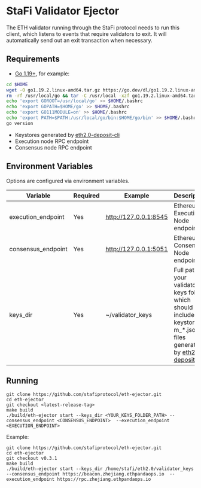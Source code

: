 # StaFi Validator Ejector

The ETH validator running through the StaFi protocol needs to run this client, which listens to events that require validators to exit. It will automatically send out an exit transaction when necessary.

## Requirements

* [Go 1.19+](https://golang.org/dl/), for example:

```bash
cd $HOME
wget -O go1.19.2.linux-amd64.tar.gz https://go.dev/dl/go1.19.2.linux-amd64.tar.gz
rm -rf /usr/local/go && tar -C /usr/local -xzf go1.19.2.linux-amd64.tar.gz && rm go1.19.2.linux-amd64.tar.gz
echo 'export GOROOT=/usr/local/go' >> $HOME/.bashrc
echo 'export GOPATH=$HOME/go' >> $HOME/.bashrc
echo 'export GO111MODULE=on' >> $HOME/.bashrc
echo 'export PATH=$PATH:/usr/local/go/bin:$HOME/go/bin' >> $HOME/.bashrc && . $HOME/.bashrc
go version
```

* Keystores generated by [eth2.0-deposit-cli](https://github.com/stafiprotocol/eth2.0-deposit-cli)
* Execution node RPC endpoint
* Consensus node RPC endpoint

## Environment Variables

Options are configured via environment variables.

| Variable                   | Required | Example       | Description                                                                                                                                                                                                                                             |
| -------------------------- | -------- | --------------------- | ------------------------------------------------------------------------------------------------------------------------------------------------------------------------------------------------------------------------------------------------------- |
| execution_endpoint         | Yes      | http://127.0.0.1:8545   | Ethereum Execution Node endpoint                                                                                                                                                                                                                        |
| consensus_endpoint         | Yes      | http://127.0.0.1:5051   | Ethereum Consensus Node endpoint                                                                                                                                                                                                                        |
| keys_dir                   | Yes      | ~/validator_keys      | Full path to your validator keys folder, which should include keystore-m_*.json files generated by [eth2.0-deposit-cli](https://github.com/stafiprotocol/eth2.0-deposit-cli)


## Running

```
git clone https://github.com/stafiprotocol/eth-ejector.git
cd eth-ejector
git checkout <latest-release-tag>
make build
./build/eth-ejector start --keys_dir <YOUR_KEYS_FOLDER_PATH> --consensus_endpoint <CONSENSUS_ENDPOINT>  --execution_endpoint <EXECUTION_ENDPOINT>
```

Example:
```
git clone https://github.com/stafiprotocol/eth-ejector.git
cd eth-ejector
git checkout v0.3.1
make build
./build/eth-ejector start --keys_dir /home/stafi/eth2.0/validator_keys --consensus_endpoint https://beacon.zhejiang.ethpandaops.io  --execution_endpoint https://rpc.zhejiang.ethpandaops.io
```
